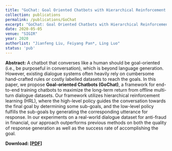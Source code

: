 ```yaml
---
title: "GoChat: Goal Oriented Chatbots with Hierarchical Reinforcement Learning"
collection: publications
permalink: /publications/GoChat
excerpt: "GoChat: Goal Oriented Chatbots with Hierarchical Reinforcement Learning"
date: 2020-05-05
venue: "SIGIR"
year: 2020
authorlist: "Jianfeng Liu, Feiyang Pan*, Ling Luo"
status: 'pub'
---
```

**Abstract:**
A chatbot that converses like a human should be goal-oriented (i.e., be purposeful in conversation), which is beyond language generation. 
However, existing dialogue systems often heavily rely on cumbersome hand-crafted rules or costly labelled datasets to reach the goals. 
In this paper, we propose **Goal-oriented Chatbots (GoChat)**, a framework for end-to-end training chatbots to maximize the long-term return from offline multi-turn dialogue datasets.
Our framework utilizes hierarchical reinforcement learning (HRL), where the high-level policy guides the conversation towards the final goal by determining some sub-goals, and the low-level policy fulfills the sub-goals by generating the corresponding utterance for response.
In our experiments on a real-world dialogue dataset for anti-fraud in financial, our approach outperforms previous methods on both the quality of response generation as well as the success rate of accomplishing the goal. 

**Download: [[PDF]](https://arxiv.org/abs/2005.11729)**
